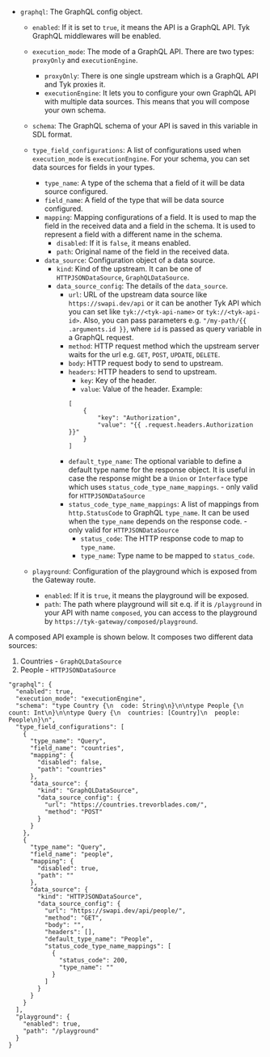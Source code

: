 ---
---

- `graphql`: The GraphQL config object.

  - `enabled`: If it is set to `true`, it means the API is a GraphQL API. Tyk GraphQL middlewares will be enabled.
  - `execution_mode`: The mode of a GraphQL API. There are two types: `proxyOnly` and `executionEngine`.
    - `proxyOnly`: There is one single upstream which is a GraphQL API and Tyk proxies it.
    - `executionEngine`: It lets you to configure your own GraphQL API with multiple data sources. This means that you will compose your own schema.
  - `schema`: The GraphQL schema of your API is saved in this variable in SDL format.
  - `type_field_configurations`: A list of configurations used when `execution_mode` is `executionEngine`. For your schema, you can set data sources for fields in your types.

    - `type_name`: A type of the schema that a field of it will be data source configured.
    - `field_name`: A field of the type that will be data source configured.
    - `mapping`: Mapping configurations of a field. It is used to map the field in the received data and a field in the schema. It is used to represent a field with a different name in the schema.
      - `disabled`: If it is `false`, it means enabled.
      - `path`: Original name of the field in the received data.
    - `data_source`: Configuration object of a data source.
      - `kind`: Kind of the upstream. It can be one of `HTTPJSONDataSource`, `GraphQLDataSource`.
      - `data_source_config`: The details of the `data_source`.
        - `url`: URL of the upstream data source like `https://swapi.dev/api` or it can be another Tyk API which you can set like `tyk://<tyk-api-name>` or `tyk://<tyk-api-id>`. Also, you can pass parameters e.g. `"/my-path/{{ .arguments.id }}`, where `id` is passed as query variable in a GraphQL request.
        - `method`: HTTP request method which the upstream server waits for the url e.g. `GET`, `POST`, `UPDATE`, `DELETE`.
        - `body`: HTTP request body to send to upstream.
        - `headers`: HTTP headers to send to upstream.
          - `key`: Key of the header.
          - `value`: Value of the header.
          Example:
          ```
          [
              {
                  "key": "Authorization",
                  "value": "{{ .request.headers.Authorization }}"
              }
          ]
          ```
        - `default_type_name`: The optional variable to define a default type name for the response object. It is useful in case the response might be a `Union` or `Interface` type which uses `status_code_type_name_mappings`. - only valid for `HTTPJSONDataSource`
        - `status_code_type_name_mappings`: A list of mappings from `http.StatusCode` to GraphQL `type_name`. It can be used when the `type_name` depends on the response code. - only valid for `HTTPJSONDataSource`
          - `status_code`: The HTTP response code to map to `type_name`.
          - `type_name`: Type name to be mapped to `status_code`.

  - `playground`: Configuration of the playground which is exposed from the Gateway route.
    - `enabled`: If it is `true`, it means the playground will be exposed.
    - `path`: The path where playground will sit e.q. if it is `/playground` in your API with name `composed`, you can access to the playground by `https://tyk-gateway/composed/playground`.  


A composed API example is shown below. It composes two different data sources:

1. Countries - `GraphQLDataSource`
2. People - `HTTPJSONDataSource`

```
"graphql": {
  "enabled": true,
  "execution_mode": "executionEngine",
  "schema": "type Country {\n  code: String\n}\n\ntype People {\n  count: Int\n}\n\ntype Query {\n  countries: [Country]\n  people: People\n}\n",
  "type_field_configurations": [
    {
      "type_name": "Query",
      "field_name": "countries",
      "mapping": {
        "disabled": false,
        "path": "countries"
      },
      "data_source": {
        "kind": "GraphQLDataSource",
        "data_source_config": {
          "url": "https://countries.trevorblades.com/",
          "method": "POST"
        }
      }
    },
    {
      "type_name": "Query",
      "field_name": "people",
      "mapping": {
        "disabled": true,
        "path": ""
      },
      "data_source": {
        "kind": "HTTPJSONDataSource",
        "data_source_config": {
          "url": "https://swapi.dev/api/people/",
          "method": "GET",
          "body": "",
          "headers": [],
          "default_type_name": "People",
          "status_code_type_name_mappings": [
            {
              "status_code": 200,
              "type_name": ""
            }
          ]
        }
      }
    }
  ],
  "playground": {
    "enabled": true,
    "path": "/playground"
  }
}
```
